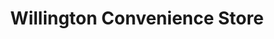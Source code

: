 ---
title: "Willington Convenience Store"
url: /crook/willington-convenience-store/
shop: Lebensmittel
---